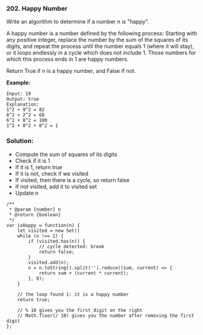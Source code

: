 ### 202. Happy Number

Write an algorithm to determine if a number n is "happy".

A happy number is a number defined by the following process: Starting with any positive integer, replace the number by the sum of the squares of its digits, and repeat the process until the number equals 1 (where it will stay), or it loops endlessly in a cycle which does not include 1. Those numbers for which this process ends in 1 are happy numbers.

Return True if n is a happy number, and False if not.

**Example:** 
```
Input: 19
Output: true
Explanation: 
1^2 + 9^2 = 82
8^2 + 2^2 = 68
6^2 + 8^2 = 100
1^2 + 0^2 + 0^2 = 1
```

### Solution:
- Compute the sum of squares of its digits
- Check if it is 1
- If it is 1, return true
- If it is not, check if we visited
- If visited, then there is a cycle, so return false
- If not visited, add it to visited set
- Update n
```
/**
 * @param {number} n
 * @return {boolean}
 */
var isHappy = function(n) {
    let visited = new Set()
    while (n !== 1) {
        if (visited.has(n)) {
            // cycle detected: break
            return false;
        }
        visited.add(n);
        n = n.toString().split('').reduce((sum, current) => {
            return sum + (current * current);    
        }, 0);
    }
    
    // the loop found 1: it is a happy number
    return true;
    
    // % 10 gives you the first digit on the right
    // Math.floor(/ 10) gives you the number after removing the first digit 
};
```
